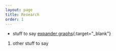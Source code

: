```yaml
---
layout: page
title: Research
order: 1
---
```


- stuff to say [expander graphs]({{site.baseurl}}/Expander_Graphs_and_their_Construction.pdf){:target="_blank"}

1) other stuff to say
